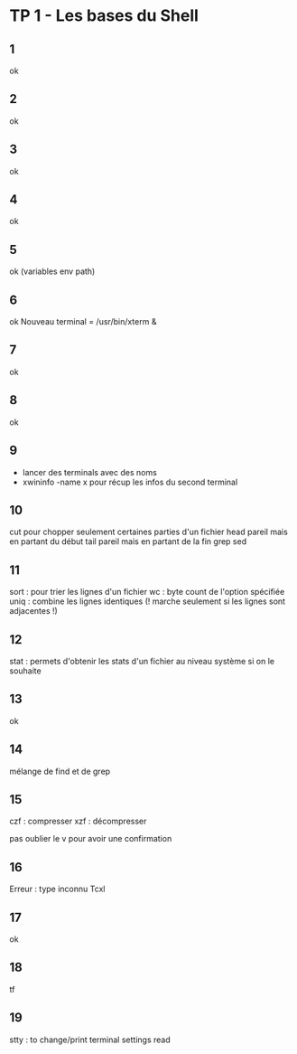 # TP 1 - Les bases du Shell

## 1
ok

## 2
ok

## 3
ok

## 4
ok

## 5
ok (variables env path)

## 6
ok
Nouveau terminal = /usr/bin/xterm &

## 7
ok

## 8
ok

## 9
- lancer des terminals avec des noms
- xwininfo -name x pour récup les infos du second terminal

## 10
cut pour chopper seulement certaines parties d'un fichier
head pareil mais en partant du début 
tail pareil mais en partant de la fin
grep 
sed

## 11
sort : pour trier les lignes d'un fichier
wc : byte count de l'option spécifiée 
uniq : combine les lignes identiques (! marche seulement si les lignes sont adjacentes !)

## 12 
stat : permets d'obtenir les stats d'un fichier au niveau système si on le souhaite 

## 13
ok

## 14
mélange de find et de grep

## 15
czf : compresser
xzf : décompresser

pas oublier le v pour avoir une confirmation

## 16
Erreur : type inconnu Tcxl

## 17
ok

## 18
tf

## 19
stty : to change/print terminal settings
read